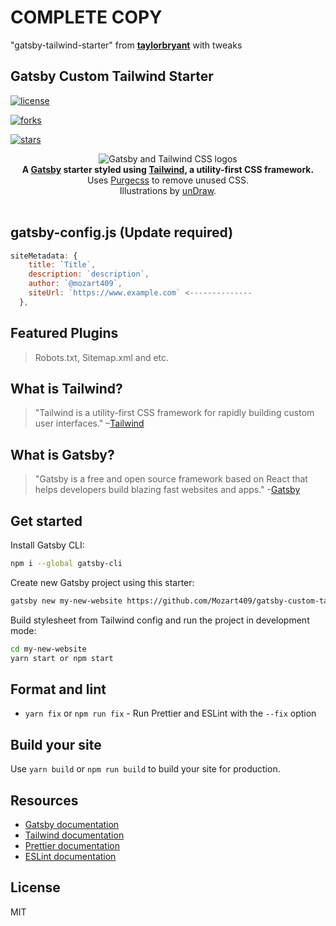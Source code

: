# COMPLETE COPY

"gatsby-tailwind-starter" from
<strong><a href="https://github.com/taylorbryant/gatsby-starter-tailwind">taylorbryant</a></strong> with tweaks

## Gatsby Custom Tailwind Starter

[![license](https://img.shields.io/github/stars/Mozart409/gatsby-custom-tailwind?style=for-the-badge)](#license)

[![forks](https://img.shields.io/github/forks/Mozart409/gatsby-custom-tailwind?style=for-the-badge)](#forks)

[![stars](https://img.shields.io/github/stars/Mozart409/gatsby-custom-tailwind?style=for-the-badge)](#stars)

<div align="center">
  <img src="https://image.ibb.co/cJjPN7/gatsby_tailwind.png" alt="Gatsby and Tailwind CSS logos">
</div>

<div align="center">
  <strong>A <a href="https://www.gatsbyjs.org/">Gatsby</a> starter styled using <a href="https://tailwindcss.com/">Tailwind</a>, a utility-first CSS framework.</strong><br />
  Uses <a href="https://www.purgecss.com/">Purgecss</a> to remove unused CSS.<br />
  Illustrations by <a href="https://undraw.co/">unDraw</a>.
  <br />
  <br />
</div>

## gatsby-config.js (Update required)

``` javascript
siteMetadata: {
    title: `Title`,
    description: `description`,
    author: `@mozart409`,
    siteUrl: `https://www.example.com` <--------------
  },
```

## Featured Plugins

> Robots.txt, Sitemap.xml and etc.

## What is Tailwind?

> "Tailwind is a utility-first CSS framework for rapidly building custom user interfaces."
> –[Tailwind](https://tailwindcss.com)

## What is Gatsby?

> "Gatsby is a free and open source framework based on React that helps developers build blazing fast websites and apps." -[Gatsby](https://www.gatsbyjs.org/)

## Get started

Install Gatsby CLI:

```sh
npm i --global gatsby-cli
```

Create new Gatsby project using this starter:

```sh
gatsby new my-new-website https://github.com/Mozart409/gatsby-custom-tailwind
```

Build stylesheet from Tailwind config and run the project in development mode:

```sh
cd my-new-website
yarn start or npm start
```

## Format and lint

- `yarn fix` or `npm run fix` - Run Prettier and ESLint with the `--fix` option

## Build your site

Use `yarn build` or `npm run build` to build your site for production.

## Resources

- [Gatsby documentation](https://www.gatsbyjs.org/docs/)
- [Tailwind documentation](https://tailwindcss.com/docs/what-is-tailwind/)
- [Prettier documentation](https://prettier.io/docs/en/index.html)
- [ESLint documentation](https://eslint.org/docs/user-guide/configuring)

## License

MIT
